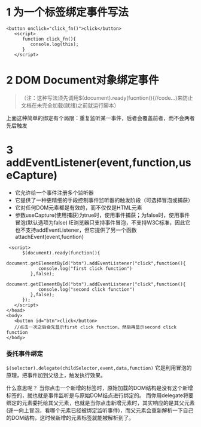 # 1 为一个标签绑定事件写法

```
<button onclick="click_fn()">click</button>
   <script>
      function click_fn(){
         console.log(this);
      }
   </script>
```



# 2 DOM Document对象绑定事件

> （注：这种写法须先调用$(document).ready(fucntion(){//code…)来防止文档在未完全加载(就绪)之前就运行脚本）

上面这种简单的绑定有个局限：重复监听某一事件，后者会覆盖前者，而不会两者先后触发

# 3 addEventListener(event,function,useCapture)

- 它允许给一个事件注册多个监听器
- 它提供了一种更精细的手段控制事件监听器的触发阶段（可选择冒泡或捕获）
- 它对任何DOM元素都是有效的，而不仅仅是HTML元素
- 参数useCapture(使用捕获)为true时，使用事件捕获；为false时，使用事件冒泡(默认选项为false)
  IE浏览器只支持事件冒泡，不支持W3C标准，因此它也不支持addEventListener，但它提供了另一个函数attachEvent(event,fucntion)

```
 <script>
      $(document).ready(function(){
         document.getElementById("btn").addEventListener("click",function(){
            console.log("first click function")
         },false);
         document.getElementById("btn").addEventListener("click",function(){
            console.log("second click function")
         },false);
      });
   </script>
</head>
<body>
   <button id="btn">click</button>
   //点击一次之后会先显示first click function，然后再显示second click function
</body>
```


### 委托事件绑定
`$(selector).delegate(childSelector,event,data,function)`
它是利用冒泡的原理，把事件加到父级上，触发执行效果。

什么意思呢？
当你点击一个新增的标签时，原始加载的DOM结构是没有这个新增标签的，就也就是事件监听是与原始DOM结点进行绑定的。
而你用delegate将要绑定的元素委托给其父元素，也就是当你点击新增元素时，其实响应的是其父元素(逐一向上冒泡，看哪个元素已经被绑定监听事件)，而父元素会重新解析一下自己的DOM结构，这时候新增的元素标签就能被解析到了。

